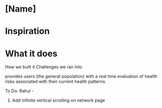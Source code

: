 # [Name]
# Inspiration

# What it does





How we built it
Challenges we ran into

<Name of App> provides users (the general population) with a real time evaluation of health risks associated with their current health patterns.

To Do:
Rahul - 
1. Add infinite vertical scrolling on network page





